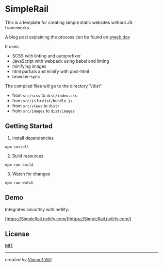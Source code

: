 # SimpleRail

This is a template for creating simple static websites without JS frameworks.

A blog post explaining the process can be found on [wweb.dev](https://wweb.dev/blog/how-to-create-static-website-npm-scripts)

It uses:

- SCSS with linting and autoprefixer
- JavaScript with webpack using babel and linting
- minifying images
- html partials and minify with post-html
- browser-sync

The compiled files will go to the directory "/dist"

- from `src/scss` to `dist/index.css`
- from `src/js` to `dist/bundle.js`
- from `src/views` to `dist/`
- from `src/images` to `dist/images`

## Getting Started

1. Install dependencies

```
npm install
```

2. Build resources

```
npm run build
```

3. Watch for changes

```
npm run watch
```

## Demo

Integrates smoothly with netlify:

[https://SimpleRail.netlify.com/](https://SimpleRail.netlify.com/)

## License

[MIT](https://choosealicense.com/licenses/mit/)

---

_created by [Vincent Will](https://wweb.dev/)_
